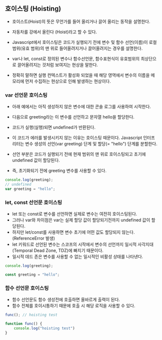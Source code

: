 ## 호이스팅 (Hoisting)
- 호이스트(Hoist)의 뜻은 무언가를 들어 올리거나 끌어 올리는 동작을 설명한다.
- 자동차를 강에서 올린다 (Hoist)라고 할 수 있다.

- Javascript에서 호이스팅은 코드가 실행되기 전에 변수 및 함수 선언(이름)이 로컬 범위(유효 범위)의 맨 위로 들어올려지거나 끌어올려지는 경우를 설명한다.

- var나 let, const로 정의된 변수나 함수선언문, 함수표현식이 유효범위의 최상단으로 끌어올려지는 것처럼 보여지는 현상을 말한다.
- 정확히 말하면 실행 컨텍스트가 활성화 되었을 때 해당 영역에서 변수의 이름을 메모리에 먼저 수집하는 현상으로 인해 발생하는 현상이다.

### var 선언문 호이스팅
- 아래 예에서는 아직 생성하지 않은 변수에 대한 콘솔 로그를 사용하여 시작한다.
- 다음으로 greeting라는 이 변수를 선언하고 문자열 hello을 할당한다.
- 코드가 실행(실행)되면 undefined가 반환된다.

- 이 코드가 에러를 발생시키지 않는 이유는 호이스팅 때문이다.
Javascript 인터프리터는 변수 생성의 선언(var greeting) 단계 및 할당(= "hello") 단계를 분할한다.
- 선언 부분은 코드가 실행되기 전에 현재 범위의 맨 위로 호이스팅되고 초기에 undefined 값이 할당된다.
- 즉, 초기화되기 전에 greeting 변수를 사용할 수 있다.

```js
console.log(greeting);
// undefined
var greeting = "hello";
```

### let, const 선언문 호이스팅
- let 또는 const로 변수를 선언하면 실제로 변수는 여전히 호이스팅된다.
- 그러나 var와 차이점은 var는 실제 할당 값이 할당되기전까지 undefined 값이 할당된다.
- 하지만 let/const를 사용하면 변수 초기에 어떤 값도 할당되지 않는다. (ReferenceError 발생)
- let 키워드로 선언된 변수는 스코프의 시작에서 변수의 선언까지 일시적 사각지대(Temporal Dead Zone, TDZ)에 빠지기 때문이다.
- 일시적 데드 존은 변수를 사용할 수 없는 일시적인 비활성 상태를 나타낸다.

```js
console.log(greeting);

const greeting = "hello";
```

### 함수 선언문 호이스팅
- 함수 선언문도 함수 생성전에 호출하면 올바르게 출력이 된다.
- 함수 전체를 호이시틍하기 때문에 호출 시 해당 로직을 사용할 수 있다.

```js
func(); // hoisting test

function func() {
    console.log("hoisting test")
}
```
